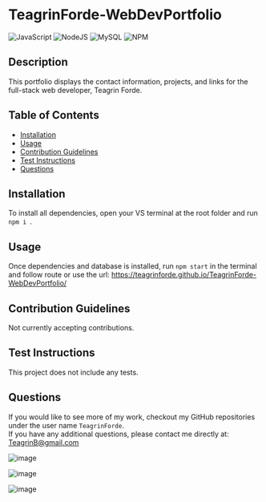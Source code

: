 # TeagrinForde-WebDevPortfolio

![JavaScript](https://img.shields.io/badge/javascript-%23323330.svg?style=for-the-badge&logo=javascript&logoColor=%23F7DF1E) ![NodeJS](https://img.shields.io/badge/node.js-6DA55F?style=for-the-badge&logo=node.js&logoColor=white) ![MySQL](https://img.shields.io/badge/mysql-%2300f.svg?style=for-the-badge&logo=mysql&logoColor=white) ![NPM](https://img.shields.io/badge/NPM-%23000000.svg?style=for-the-badge&logo=npm&logoColor=white)

  ## Description

  This portfolio displays the contact information, projects, and links for the full-stack web developer, Teagrin Forde.

  ## Table of Contents

  - [Installation](#installation)
  - [Usage](#usage)
  - [Contribution Guidelines](#guidelines)
  - [Test Instructions](#test)
  - [Questions](#questions)

  ## Installation

  To install all dependencies, open your VS terminal at the root folder and run ```npm i ```. 

  ## Usage

  Once dependencies and database is installed, run ```npm start``` in the terminal and follow route or use the url: https://teagrinforde.github.io/TeagrinForde-WebDevPortfolio/
 
  ## Contribution Guidelines

  Not currently accepting contributions.

  ## Test Instructions

  This project does not include any tests.

  ## Questions
  If you would like to see more of my work, checkout my GitHub repositories under the user name ```TeagrinForde```.
  <br>
  If you have any additional questions, please contact me directly at:  TeagrinB@gmail.com
  
![image](https://user-images.githubusercontent.com/101753839/186305561-072f5264-e6bf-4f48-aac0-8373c7f76cf7.png)

![image](https://user-images.githubusercontent.com/101753839/186305782-b0e1d721-762d-4e46-85f3-916db4837391.png)

![image](https://user-images.githubusercontent.com/101753839/186306062-0e6a8b67-b201-4504-a164-9e112781e439.png)



